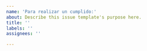 ```yaml
---
name: 'Para realizar un cumplido:'
about: Describe this issue template's purpose here.
title: ''
labels: ''
assignees: ''

---
```



